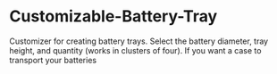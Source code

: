 # Customizable-Battery-Tray
Customizer for creating battery trays.  Select the battery diameter, tray height, and quantity (works in clusters of four).    If you want a case to transport your batteries
